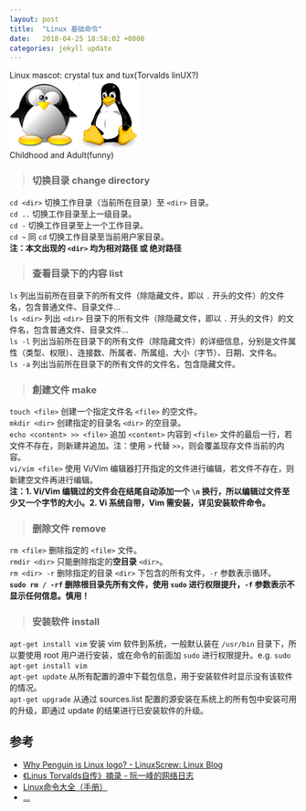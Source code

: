 ```yaml
---
layout: post
title:  "Linux 基础命令"
date:   2018-04-25 18:58:02 +0800
categories: jekyll update
---
```

Linux mascot: crystal tux and tux(Torvalds linUX?)<br>
![crystal tux](/images/20180425/crystal_penguin.jpg)
![tux](/images/20180425/tux.jpg)<br>
Childhood and Adult(funny)

> ### 切换目录 change directory
`cd <dir>` 切换工作目录（当前所在目录）至 `<dir>` 目录。<br>
`cd ..` 切换工作目录至上一级目录。<br>
`cd -` 切换工作目录至上一个工作目录。<br>
`cd ~` 同 `cd` 切换工作目录至当前用户家目录。<br>
**注：本文出现的 `<dir>` 均为相对路径 或 绝对路径**

> ### 查看目录下的内容 list
`ls` 列出当前所在目录下的所有文件（除隐藏文件，即以 `.` 开头的文件）的文件名，包含普通文件、目录文件...<br>
`ls <dir>` 列出 `<dir>` 目录下的所有文件（除隐藏文件，即以 `.` 开头的文件）的文件名，包含普通文件、目录文件...<br>
`ls -l` 列出当前所在目录下的所有文件（除隐藏文件）的详细信息，分别是文件属性（类型、权限）、连接数、所属者、所属组、大小（字节）、日期、文件名。<br>
`ls -a` 列出当前所在目录下的所有文件的文件名，包含隐藏文件。

> ### 創建文件 make
`touch <file>` 创建一个指定文件名 `<file>` 的空文件。<br>
`mkdir <dir>` 创建指定的目录名 `<dir>` 的空目录。<br>
`echo <content> >> <file>` 追加 `<content>` 内容到 `<file>` 文件的最后一行，若文件不存在，则新建并追加。注：使用 `>` 代替 `>>`，则会覆盖现存文件当前的内容。<br>
`vi/vim <file>` 使用 Vi/Vim 编辑器打开指定的文件进行编辑，若文件不存在，则新建空文件再进行编辑。<br>
**注：1. Vi/Vim 编辑过的文件会在结尾自动添加一个 `\n` 换行，所以编辑过文件至少又一个字节的大小。2. Vi 系统自带，Vim 需安装，详见安装软件命令。**

> ### 删除文件 remove
`rm <file>` 删除指定的 `<file>` 文件。<br>
`rmdir <dir>` 只能删除指定的**空目录** `<dir>`。<br>
`rm <dir> -r` 删除指定的目录 `<dir>` 下包含的所有文件，`-r` 参数表示循环。<br>
**`sudo rm / -rf` 删除根目录先所有文件，使用 `sudo` 进行权限提升，`-f` 参数表示不显示任何信息。慎用！**

> ### 安装软件 install
`apt-get install vim` 安装 vim 软件到系统，一般默认装在 `/usr/bin` 目录下，所以要使用 root 用户进行安装，或在命令的前面加 `sudo` 进行权限提升。e.g. `sudo apt-get install vim`<br>
`apt-get update` 从所有配置的源中下载包信息，用于安装软件时显示没有该软件的情况。<br>
`apt-get upgrade` 从通过 sources.list 配置的源安装在系统上的所有包中安装可用的升级，即通过 update 的结果进行已安装软件的升级。

## 参考
* [Why Penguin is Linux logo? - LinuxScrew: Linux Blog](http://www.linuxscrew.com/2007/11/14/why-penguin-is-linux-logo)
* [《Linus Torvalds自传》摘录 - 阮一峰的网络日志](http://www.ruanyifeng.com/blog/2012/09/linus_torvalds.html)
* [Linux命令大全（手册）](http://man.linuxde.net)
* [...](http://github.com/mistydew)
